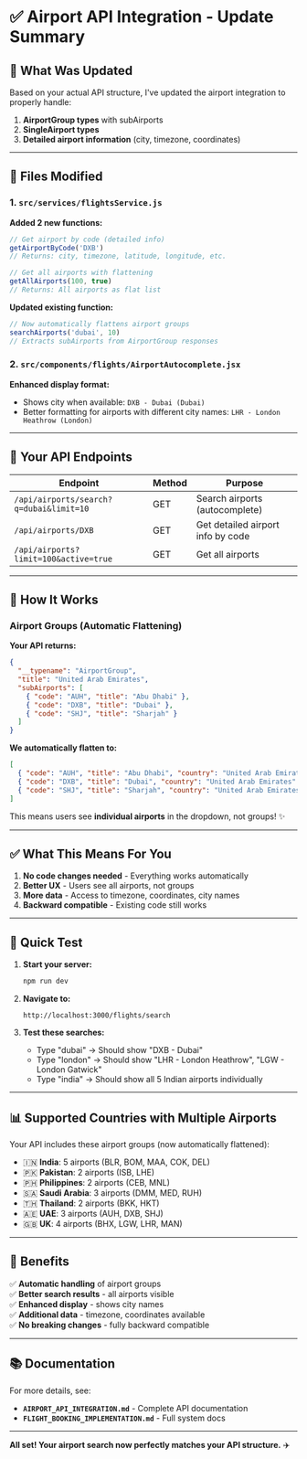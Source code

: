 # ✅ Airport API Integration - Update Summary

## 🎯 What Was Updated

Based on your actual API structure, I've updated the airport integration to properly handle:

1. **AirportGroup types** with subAirports
2. **SingleAirport types**
3. **Detailed airport information** (city, timezone, coordinates)

---

## 📝 Files Modified

### 1. `src/services/flightsService.js`

**Added 2 new functions:**

```javascript
// Get airport by code (detailed info)
getAirportByCode('DXB')
// Returns: city, timezone, latitude, longitude, etc.

// Get all airports with flattening
getAllAirports(100, true)
// Returns: All airports as flat list
```

**Updated existing function:**

```javascript
// Now automatically flattens airport groups
searchAirports('dubai', 10)
// Extracts subAirports from AirportGroup responses
```

### 2. `src/components/flights/AirportAutocomplete.jsx`

**Enhanced display format:**
- Shows city when available: `DXB - Dubai (Dubai)`
- Better formatting for airports with different city names: `LHR - London Heathrow (London)`

---

## 🔌 Your API Endpoints

| Endpoint | Method | Purpose |
|----------|--------|---------|
| `/api/airports/search?q=dubai&limit=10` | GET | Search airports (autocomplete) |
| `/api/airports/DXB` | GET | Get detailed airport info by code |
| `/api/airports?limit=100&active=true` | GET | Get all airports |

---

## 🎨 How It Works

### Airport Groups (Automatic Flattening)

**Your API returns:**
```json
{
  "__typename": "AirportGroup",
  "title": "United Arab Emirates",
  "subAirports": [
    { "code": "AUH", "title": "Abu Dhabi" },
    { "code": "DXB", "title": "Dubai" },
    { "code": "SHJ", "title": "Sharjah" }
  ]
}
```

**We automatically flatten to:**
```json
[
  { "code": "AUH", "title": "Abu Dhabi", "country": "United Arab Emirates" },
  { "code": "DXB", "title": "Dubai", "country": "United Arab Emirates" },
  { "code": "SHJ", "title": "Sharjah", "country": "United Arab Emirates" }
]
```

This means users see **individual airports** in the dropdown, not groups! ✨

---

## ✅ What This Means For You

1. **No code changes needed** - Everything works automatically
2. **Better UX** - Users see all airports, not groups
3. **More data** - Access to timezone, coordinates, city names
4. **Backward compatible** - Existing code still works

---

## 🧪 Quick Test

1. **Start your server:**
   ```bash
   npm run dev
   ```

2. **Navigate to:**
   ```
   http://localhost:3000/flights/search
   ```

3. **Test these searches:**
   - Type "dubai" → Should show "DXB - Dubai"
   - Type "london" → Should show "LHR - London Heathrow", "LGW - London Gatwick"
   - Type "india" → Should show all 5 Indian airports individually

---

## 📊 Supported Countries with Multiple Airports

Your API includes these airport groups (now automatically flattened):

- 🇮🇳 **India**: 5 airports (BLR, BOM, MAA, COK, DEL)
- 🇵🇰 **Pakistan**: 2 airports (ISB, LHE)
- 🇵🇭 **Philippines**: 2 airports (CEB, MNL)
- 🇸🇦 **Saudi Arabia**: 3 airports (DMM, MED, RUH)
- 🇹🇭 **Thailand**: 2 airports (BKK, HKT)
- 🇦🇪 **UAE**: 3 airports (AUH, DXB, SHJ)
- 🇬🇧 **UK**: 4 airports (BHX, LGW, LHR, MAN)

---

## 🎉 Benefits

✅ **Automatic handling** of airport groups  
✅ **Better search results** - all airports visible  
✅ **Enhanced display** - shows city names  
✅ **Additional data** - timezone, coordinates available  
✅ **No breaking changes** - fully backward compatible  

---

## 📚 Documentation

For more details, see:
- **`AIRPORT_API_INTEGRATION.md`** - Complete API documentation
- **`FLIGHT_BOOKING_IMPLEMENTATION.md`** - Full system docs

---

**All set! Your airport search now perfectly matches your API structure.** ✈️

